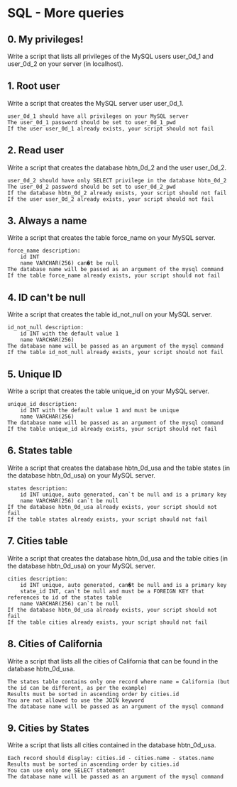 # SQL - More queries 

## 0. My privileges! 
Write a script that lists all privileges of the MySQL users user_0d_1 and user_0d_2 on your server (in localhost).

## 1. Root user 
Write a script that creates the MySQL server user user_0d_1.

    user_0d_1 should have all privileges on your MySQL server
    The user_0d_1 password should be set to user_0d_1_pwd
    If the user user_0d_1 already exists, your script should not fail

## 2. Read user
Write a script that creates the database hbtn_0d_2 and the user user_0d_2.

    user_0d_2 should have only SELECT privilege in the database hbtn_0d_2
    The user_0d_2 password should be set to user_0d_2_pwd
    If the database hbtn_0d_2 already exists, your script should not fail
    If the user user_0d_2 already exists, your script should not fail

## 3. Always a name 
Write a script that creates the table force_name on your MySQL server.

    force_name description:
        id INT
        name VARCHAR(256) can�t be null
    The database name will be passed as an argument of the mysql command
    If the table force_name already exists, your script should not fail

## 4. ID can't be null 
Write a script that creates the table id_not_null on your MySQL server.

    id_not_null description:
        id INT with the default value 1
        name VARCHAR(256)
    The database name will be passed as an argument of the mysql command
    If the table id_not_null already exists, your script should not fail


## 5. Unique ID 
Write a script that creates the table unique_id on your MySQL server.

    unique_id description:
        id INT with the default value 1 and must be unique
        name VARCHAR(256)
    The database name will be passed as an argument of the mysql command
    If the table unique_id already exists, your script should not fail


## 6. States table 
Write a script that creates the database hbtn_0d_usa and the table states (in the database hbtn_0d_usa) on your MySQL server.

    states description:
        id INT unique, auto generated, can`t be null and is a primary key
        name VARCHAR(256) can`t be null
    If the database hbtn_0d_usa already exists, your script should not fail
    If the table states already exists, your script should not fail


## 7. Cities table  
Write a script that creates the database hbtn_0d_usa and the table cities (in the database hbtn_0d_usa) on your MySQL server.

    cities description:
        id INT unique, auto generated, can�t be null and is a primary key
        state_id INT, can`t be null and must be a FOREIGN KEY that references to id of the states table
        name VARCHAR(256) can`t be null
    If the database hbtn_0d_usa already exists, your script should not fail
    If the table cities already exists, your script should not fail


## 8. Cities of California 
Write a script that lists all the cities of California that can be found in the database hbtn_0d_usa.

    The states table contains only one record where name = California (but the id can be different, as per the example)
    Results must be sorted in ascending order by cities.id
    You are not allowed to use the JOIN keyword
    The database name will be passed as an argument of the mysql command

## 9. Cities by States 
Write a script that lists all cities contained in the database hbtn_0d_usa.

    Each record should display: cities.id - cities.name - states.name
    Results must be sorted in ascending order by cities.id
    You can use only one SELECT statement
    The database name will be passed as an argument of the mysql command



